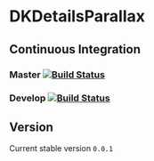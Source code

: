 # DKDetailsParallax

## Continuous Integration
### Master [![Build Status](https://travis-ci.com/Darkkrye/DKDetailsParallax.svg?token=p53aoPs64tosEd87hUrw&branch=master)](https://travis-ci.com/Darkkrye/DKDetailsParallax)
### Develop [![Build Status](https://travis-ci.com/Darkkrye/DKDetailsParallax.svg?token=p53aoPs64tosEd87hUrw&branch=develop)](https://travis-ci.com/Darkkrye/DKDetailsParallax)

## Version
Current stable version `0.0.1`

